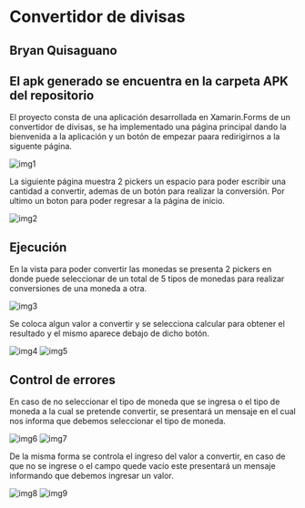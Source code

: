 # Convertidor de divisas
Bryan Quisaguano
--------------------------------
El apk generado se encuentra en la carpeta APK del repositorio
--------------------------
El proyecto consta de una aplicación desarrollada en Xamarin.Forms de un convertidor de divisas, se ha implementado una página principal dando la bienvenida a la aplicación y un botón de empezar paara redirigirnos a la siguente página. 

<img src="https://github.com/BryanArmando/ConvertidorDivisa/blob/master/Images/img1.jpg" alt="img1"/>
     
La siguiente página muestra 2 pickers un espacio para poder escribir una cantidad a convertir, ademas de un botón para realizar la conversión. Por ultimo un boton para poder regresar a la página de inicio.
     
<img src="https://github.com/BryanArmando/ConvertidorDivisa/blob/master/Images/img2.jpg" alt="img2"/>
     
Ejecución
------------------------------------------
En la vista para poder convertir las monedas se presenta 2 pickers en donde puede seleccionar de un total de 5 tipos de monedas para realizar conversiones de una moneda a otra.

<img src="https://github.com/BryanArmando/ConvertidorDivisa/blob/master/Images/img3.jpg" alt="img3"/>

Se coloca algun valor a convertir y se selecciona calcular para obtener el resultado y el mismo aparece debajo de dicho botón.

<img src="https://github.com/BryanArmando/ConvertidorDivisa/blob/master/Images/img4.jpg" alt="img4"/>
<img src="https://github.com/BryanArmando/ConvertidorDivisa/blob/master/Images/img5.jpg" alt="img5"/>


Control de errores
---------------------------------------

En caso de no seleccionar el tipo de moneda que se ingresa o el tipo de moneda a la cual se pretende convertir, se presentará un mensaje en el cual nos informa que debemos seleccionar el tipo de moneda.

<img src="https://github.com/BryanArmando/ConvertidorDivisa/blob/master/Images/img6.jpg" alt="img6"/>
<img src="https://github.com/BryanArmando/ConvertidorDivisa/blob/master/Images/img7.jpg" alt="img7"/>

De la misma forma se controla el ingreso del valor a convertir, en caso de que no se ingrese o el campo quede vacío este presentará un mensaje informando que debemos ingresar un valor.

<img src="https://github.com/BryanArmando/ConvertidorDivisa/blob/master/Images/img8.jpg" alt="img8"/>
<img src="https://github.com/BryanArmando/ConvertidorDivisa/blob/master/Images/img9.jpg" alt="img9"/>

